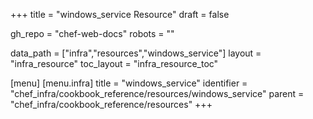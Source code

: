 +++
title = "windows_service Resource"
draft = false

gh_repo = "chef-web-docs"
robots = ""

data_path = ["infra","resources","windows_service"]
layout = "infra_resource"
toc_layout = "infra_resource_toc"


[menu]
  [menu.infra]
    title = "windows_service"
    identifier = "chef_infra/cookbook_reference/resources/windows_service"
    parent = "chef_infra/cookbook_reference/resources"
+++

<!-- The contents of this page are automatically generated from the windows_service.yaml file in the data directory. -->
<!-- To suggest a change, edit the https://github.com/chef/chef/blob/master/lib/chef/resource/windows_service.rb file
      and submit a pull request to the https://github.com/chef/chef repository. -->
